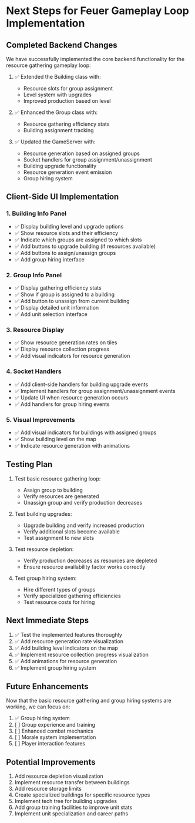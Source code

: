 # Next Steps for Feuer Gameplay Loop Implementation

## Completed Backend Changes

We have successfully implemented the core backend functionality for the resource gathering gameplay loop:

1. ✅ Extended the Building class with:

   - Resource slots for group assignment
   - Level system with upgrades
   - Improved production based on level

2. ✅ Enhanced the Group class with:

   - Resource gathering efficiency stats
   - Building assignment tracking

3. ✅ Updated the GameServer with:
   - Resource generation based on assigned groups
   - Socket handlers for group assignment/unassignment
   - Building upgrade functionality
   - Resource generation event emission
   - Group hiring system

## Client-Side UI Implementation

### 1. Building Info Panel

- ✅ Display building level and upgrade options
- ✅ Show resource slots and their efficiency
- ✅ Indicate which groups are assigned to which slots
- ✅ Add buttons to upgrade building (if resources available)
- ✅ Add buttons to assign/unassign groups
- ✅ Add group hiring interface

### 2. Group Info Panel

- ✅ Display gathering efficiency stats
- ✅ Show if group is assigned to a building
- ✅ Add button to unassign from current building
- ✅ Display detailed unit information
- ✅ Add unit selection interface

### 3. Resource Display

- ✅ Show resource generation rates on tiles
- ✅ Display resource collection progress
- ✅ Add visual indicators for resource generation

### 4. Socket Handlers

- ✅ Add client-side handlers for building upgrade events
- ✅ Implement handlers for group assignment/unassignment events
- ✅ Update UI when resource generation occurs
- ✅ Add handlers for group hiring events

### 5. Visual Improvements

- ✅ Add visual indicators for buildings with assigned groups
- ✅ Show building level on the map
- ✅ Indicate resource generation with animations

## Testing Plan

1. Test basic resource gathering loop:

   - Assign group to building
   - Verify resources are generated
   - Unassign group and verify production decreases

2. Test building upgrades:

   - Upgrade building and verify increased production
   - Verify additional slots become available
   - Test assignment to new slots

3. Test resource depletion:

   - Verify production decreases as resources are depleted
   - Ensure resource availability factor works correctly

4. Test group hiring system:
   - Hire different types of groups
   - Verify specialized gathering efficiencies
   - Test resource costs for hiring

## Next Immediate Steps

1. ✅ Test the implemented features thoroughly
2. ✅ Add resource generation rate visualization
3. ✅ Add building level indicators on the map
4. ✅ Implement resource collection progress visualization
5. ✅ Add animations for resource generation
6. ✅ Implement group hiring system

## Future Enhancements

Now that the basic resource gathering and group hiring systems are working, we can focus on:

1. ✅ Group hiring system
2. [ ] Group experience and training
3. [ ] Enhanced combat mechanics
4. [ ] Morale system implementation
5. [ ] Player interaction features

## Potential Improvements

1. Add resource depletion visualization
2. Implement resource transfer between buildings
3. Add resource storage limits
4. Create specialized buildings for specific resource types
5. Implement tech tree for building upgrades
6. Add group training facilities to improve unit stats
7. Implement unit specialization and career paths
